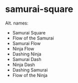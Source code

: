 # samurai-square

Alt. names:
* Samurai Square
* Flow of the Samurai
* Samurai Flow
* Ninja Flow
* Dashing Ninja
* Samurai Dash
* Ninja Dash
* Dashing Samurai
* Flow of the Ninja
